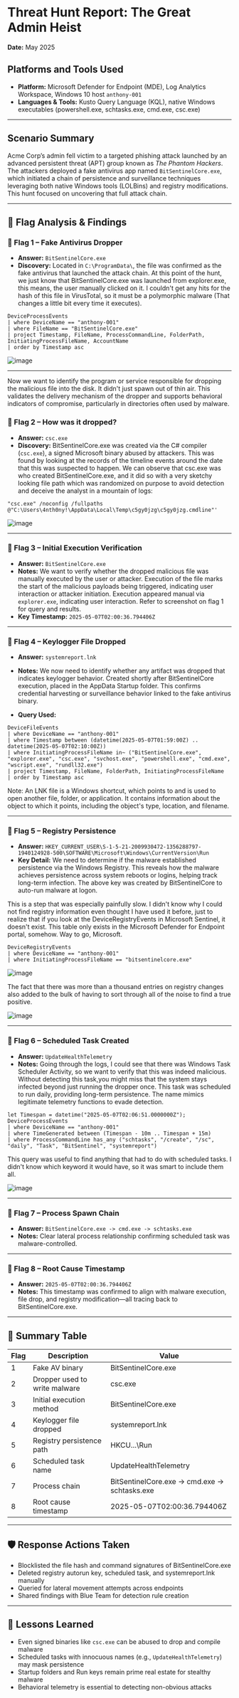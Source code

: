 # Threat Hunt Report: The Great Admin Heist

**Date:** May 2025  

## Platforms and Tools Used
- **Platform:** Microsoft Defender for Endpoint (MDE), Log Analytics Workspace, Windows 10 host `anthony-001`
- **Languages & Tools:** Kusto Query Language (KQL), native Windows executables (powershell.exe, schtasks.exe, cmd.exe, csc.exe)

---

## Scenario Summary
Acme Corp’s admin fell victim to a targeted phishing attack launched by an advanced persistent threat (APT) group known as *The Phantom Hackers*. The attackers deployed a fake antivirus app named `BitSentinelCore.exe`, which initiated a chain of persistence and surveillance techniques leveraging both native Windows tools (LOLBins) and registry modifications. This hunt focused on uncovering that full attack chain.

---

## 🔎 Flag Analysis & Findings

### 🏁 Flag 1 – Fake Antivirus Dropper
- **Answer:** `BitSentinelCore.exe`
- **Discovery:** Located in `C:\ProgramData\`, the file was confirmed as the fake antivirus that launched the attack chain. At this point of the hunt, we just know that BitSentinelCore.exe was launched from explorer.exe, this means, the user manually clicked on it. I couldn't get any hits for the hash of this file in VirusTotal, so it must be a polymorphic malware (That changes a little bit every time it executes).

```kql
DeviceProcessEvents
| where DeviceName == "anthony-001"
| where FileName == "BitSentinelCore.exe"
| project Timestamp, FileName, ProcessCommandLine, FolderPath, InitiatingProcessFileName, AccountName
| order by Timestamp asc
```

![image](https://github.com/user-attachments/assets/959b95b7-341a-46fe-9f00-cc1dc0e11393)


---

Now we want to identify the program or service responsible for dropping the malicious file into the disk. It didn't just spawn out of thin air.  This validates the delivery mechanism of the dropper and supports behavioral indicators of compromise, particularly in directories often used by malware.

### 🏁 Flag 2 – How was it dropped?
- **Answer:** `csc.exe`
- **Discovery:** BitSentinelCore.exe was created via the C# compiler (`csc.exe`), a signed Microsoft binary abused by attackers. This was found by looking at the records of the timeline events around the date that this was suspected to happen. We can observe that csc.exe was who created BitSentinelCore.exe, and it did so with a very sketchy looking file path which was randomized on purpose to avoid detection and deceive the analyst in a mountain of logs:

`"csc.exe" /noconfig /fullpaths @"C:\Users\4nth0ny!\AppData\Local\Temp\c5gy0jzg\c5gy0jzg.cmdline"'`

![image](https://github.com/user-attachments/assets/49de3cba-67fe-4d3a-ab15-1e5a5bd1b9f0)


---

### 🏁 Flag 3 – Initial Execution Verification
- **Answer:** `BitSentinelCore.exe`
- **Notes:** We want to verify whether the dropped malicious file was manually executed by the user or attacker. Execution of the file marks the start of the malicious payloads being triggered, indicating user interaction or attacker initiation. Execution appeared manual via `explorer.exe`, indicating user interaction. Refer to screenshot on flag 1 for query and results.
- **Key Timestamp:** `2025-05-07T02:00:36.794406Z`

---

### 🏁 Flag 4 – Keylogger File Dropped
- **Answer:** `systemreport.lnk`
- **Notes:** We now need to identify whether any artifact was dropped that indicates keylogger behavior. Created shortly after BitSentinelCore execution, placed in the AppData Startup folder. This confirms credential harvesting or surveillance behavior linked to the fake antivirus binary.

- **Query Used:**

```kql
DeviceFileEvents
| where DeviceName == "anthony-001"
| where Timestamp between (datetime(2025-05-07T01:59:00Z) .. datetime(2025-05-07T02:10:00Z))
| where InitiatingProcessFileName in~ ("BitSentinelCore.exe", "explorer.exe", "csc.exe", "svchost.exe", "powershell.exe", "cmd.exe", "wscript.exe", "rundll32.exe")
| project Timestamp, FileName, FolderPath, InitiatingProcessFileName
| order by Timestamp asc
```

Note: An LNK file is a Windows shortcut, which points to and is used to open another file, folder, or application. It contains information about the object to which it points, including the object's type, location, and filename.

---

### 🏁 Flag 5 – Registry Persistence
- **Answer:** `HKEY_CURRENT_USER\S-1-5-21-2009930472-1356288797-1940124928-500\SOFTWARE\Microsoft\Windows\CurrentVersion\Run`
- **Key Detail:** We need to determine if the malware established persistence via the Windows Registry. This reveals how the malware achieves persistence across system reboots or logins, helping track long-term infection. The above key was created by BitSentinelCore to auto-run malware at logon.

This is a step that was especially painfully slow. I didn't know why I could not find registry information even thought I have used it before, just to realize that if you look at the DeviceRegistryEvents in Microsoft Sentinel, it doesn't exist. This table only exists in the Microsoft Defender for Endpoint portal, somehow. Way to go, Microsoft. 

```kql
DeviceRegistryEvents 
| where DeviceName == "anthony-001"
| where InitiatingProcessFileName == "bitsentinelcore.exe"
```

![image](https://github.com/user-attachments/assets/6603bde9-ca46-4b6e-87f6-09cb430c0190)

The fact that there was more than a thousand entries on registry changes also added to the bulk of having to sort through all of the noise to find a true positive.

![image](https://github.com/user-attachments/assets/e9b758dd-61e3-4880-9643-89e88498940c)


---

### 🏁 Flag 6 – Scheduled Task Created
- **Answer:** `UpdateHealthTelemetry`
- **Notes:** Going through the logs, I could see that there was Windows Task Scheduler Activity, so we want to verify that this was indeed malicious. Without detecting this task,you might miss that the system stays infected beyond just running the dropper once. This task was scheduled to run daily, providing long-term persistence. The name mimics legitimate telemetry functions to evade detection.

```kql
let Timespan = datetime("2025-05-07T02:06:51.0000000Z");
DeviceProcessEvents
| where DeviceName == "anthony-001"
| where TimeGenerated between (Timespan - 10m .. Timespan + 15m)
| where ProcessCommandLine has_any ("schtasks", "/create", "/sc", "daily", "Task", "BitSentinel", "systemreport")
```

This query was useful to find anything that had to do with scheduled tasks. I didn't know which keyword it would have, so it was smart to include them all. 

![image](https://github.com/user-attachments/assets/d7cc9d01-fbbe-4116-8b98-a9bc832450e5)


---

### 🏁 Flag 7 – Process Spawn Chain
- **Answer:** `BitSentinelCore.exe -> cmd.exe -> schtasks.exe`
- **Notes:** Clear lateral process relationship confirming scheduled task was malware-controlled.

---

### 🏁 Flag 8 – Root Cause Timestamp
- **Answer:** `2025-05-07T02:00:36.794406Z`
- **Notes:** This timestamp was confirmed to align with malware execution, file drop, and registry modification—all tracing back to BitSentinelCore.exe.

---

## 🧠 Summary Table
| Flag | Description                        | Value |
|------|------------------------------------|-------|
| 1    | Fake AV binary                     | BitSentinelCore.exe |
| 2    | Dropper used to write malware      | csc.exe |
| 3    | Initial execution method           | BitSentinelCore.exe |
| 4    | Keylogger file dropped             | systemreport.lnk |
| 5    | Registry persistence path          | HKCU\...\Run |
| 6    | Scheduled task name                | UpdateHealthTelemetry |
| 7    | Process chain                      | BitSentinelCore.exe -> cmd.exe -> schtasks.exe |
| 8    | Root cause timestamp               | 2025-05-07T02:00:36.794406Z |

---

## 🛡️ Response Actions Taken
- Blocklisted the file hash and command signatures of BitSentinelCore.exe
- Deleted registry autorun key, scheduled task, and systemreport.lnk manually
- Queried for lateral movement attempts across endpoints
- Shared findings with Blue Team for detection rule creation

---

## 📘 Lessons Learned
- Even signed binaries like `csc.exe` can be abused to drop and compile malware
- Scheduled tasks with innocuous names (e.g., `UpdateHealthTelemetry`) may mask persistence
- Startup folders and Run keys remain prime real estate for stealthy malware
- Behavioral telemetry is essential to detecting non-obvious attacks

